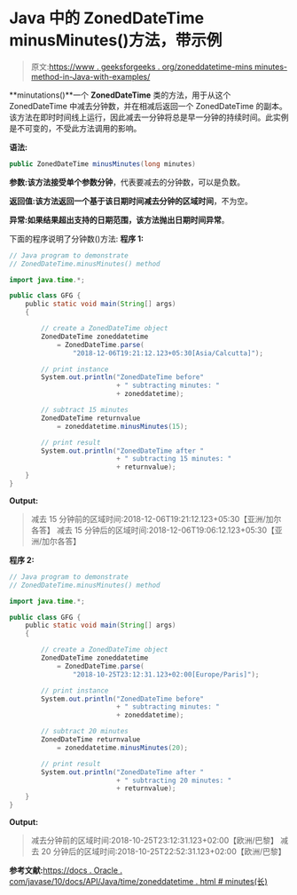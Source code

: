 # Java 中的 ZonedDateTime minusMinutes()方法，带示例

> 原文:[https://www . geeksforgeeks . org/zoneddatetime-mins minutes-method-in-Java-with-examples/](https://www.geeksforgeeks.org/zoneddatetime-minusminutes-method-in-java-with-examples/)

**minutations()**一个 **ZonedDateTime** 类的方法，用于从这个 ZonedDateTime 中减去分钟数，并在相减后返回一个 ZonedDateTime 的副本。该方法在即时时间线上运行，因此减去一分钟将总是早一分钟的持续时间。此实例是不可变的，不受此方法调用的影响。

**语法:**

```java
public ZonedDateTime minusMinutes(long minutes)

```

**参数:**该方法接受单个参数**分钟**，代表要减去的分钟数，可以是负数。

**返回值:**该方法返回一个基于该日期时间减去分钟的**区域时间**，不为空。

**异常:**如果结果超出支持的日期范围，该方法抛出**日期时间异常**。

下面的程序说明了分钟数()方法:
**程序 1:**

```java
// Java program to demonstrate
// ZonedDateTime.minusMinutes() method

import java.time.*;

public class GFG {
    public static void main(String[] args)
    {

        // create a ZonedDateTime object
        ZonedDateTime zoneddatetime
            = ZonedDateTime.parse(
                "2018-12-06T19:21:12.123+05:30[Asia/Calcutta]");

        // print instance
        System.out.println("ZonedDateTime before"
                           + " subtracting minutes: "
                           + zoneddatetime);

        // subtract 15 minutes
        ZonedDateTime returnvalue
            = zoneddatetime.minusMinutes(15);

        // print result
        System.out.println("ZonedDateTime after "
                           + " subtracting 15 minutes: "
                           + returnvalue);
    }
}
```

**Output:**

> 减去 15 分钟前的区域时间:2018-12-06T19:21:12.123+05:30【亚洲/加尔各答】
> 减去 15 分钟后的区域时间:2018-12-06T19:06:12.123+05:30【亚洲/加尔各答】

**程序 2:**

```java
// Java program to demonstrate
// ZonedDateTime.minusMinutes() method

import java.time.*;

public class GFG {
    public static void main(String[] args)
    {

        // create a ZonedDateTime object
        ZonedDateTime zoneddatetime
            = ZonedDateTime.parse(
                "2018-10-25T23:12:31.123+02:00[Europe/Paris]");

        // print instance
        System.out.println("ZonedDateTime before"
                           + " subtracting minutes: "
                           + zoneddatetime);

        // subtract 20 minutes
        ZonedDateTime returnvalue
            = zoneddatetime.minusMinutes(20);

        // print result
        System.out.println("ZonedDateTime after "
                           + " subtracting 20 minutes: "
                           + returnvalue);
    }
}
```

**Output:**

> 减去分钟前的区域时间:2018-10-25T23:12:31.123+02:00【欧洲/巴黎】
> 减去 20 分钟后的区域时间:2018-10-25T22:52:31.123+02:00【欧洲/巴黎】

**参考文献:**[https://docs . Oracle . com/javase/10/docs/API/Java/time/zoneddatetime . html # minutes(长)](https://docs.oracle.com/javase/10/docs/api/java/time/ZonedDateTime.html#minusMinutes(long))